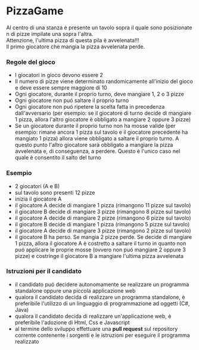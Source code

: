 # PizzaGame

Al centro di una stanza è presente un tavolo sopra il quale sono posizionate n di pizze impilate una sopra l'altra. <br />
Attenzione, l'ultima pizza di questa pila è avvelenata!!! <br />
Il primo giocatore che mangia la pizza avvelenata perde.

### Regole del gioco

- I giocatori in gioco devono essere 2
- Il numero di pizze viene determinato randomicamente all'inizio del gioco e deve essere sempre maggiore di 10
- Ogni giocatore, durante il proprio turno, deve mangiare 1, 2 o 3 pizze
- Ogni giocatore non puó saltare il proprio turno
- Ogni giocatore non puó ripetere la scelta fatta in precedenza dall'avversario (per esempio: se il giocatore di turno decide di mangiare 1 pizza, allora l'altro giocatore è obbligato a mangiare 2 oppure 3 pizze)
- Se un giocatore durante il proprio turno non ha mosse valide (per esempio: rimane ancora 1 pizza sul tavolo e il giocatore precedente ha mangiato 1 pizza) allora viene obbligato a saltare il proprio turno. A questo punto l'altro giocatore sarà obbligato a mangiare la pizza avvelenata e, di conseguenza, a perdere. Questo è l'unico caso nel quale è consentito il salto del turno

### Esempio

- 2 giocatori (A e B)
- sul tavolo sono presenti 12 pizze
- inizia il giocatore A
- il giocatore A decide di mangiare 1 pizza (rimangono 11 pizze sul tavolo)
- il giocatore B decide di mangiare 3 pizze (rimangono 8 pizze sul tavolo)
- il giocatore A decide di mangiare 2 pizze (rimangono 6 pizze sul tavolo)
- il giocatore B decide di mangiare 1 pizza (rimangono 5 pizze sul tavolo)
- il giocatore A decide di mangiare 3 pizze (rimangono 2 pizze sul tavolo)
- il giocatore B ha perso. Se mangia 2 pizze perde. Se decide di mangiare 1 pizza, allora il giocatore A è costretto a saltare il turno in quanto non puó applicare le proprie mosse (ovvero non puó mangiare 2 oppure 3 pizze) e costringe il giocatore B a mangiare l'ultima pizza avvelenata

### Istruzioni per il candidato

- il candidato puó decidere autonomamente se realizzare un programma standalone oppure una piccola applicazione web
- qualora il candidato decida di realizzare un programma standalone, è preferibile l'utilizzo di un linguaggio di programmazione ad oggetti (C#, Java)
- qualora il candidato decida di realizzare un'applicazione web, è preferibile l'adozione di Html, Css e Javascript
- al termine dello sviluppo effettuare una **pull request** sul repository corrente contenente i sorgenti e le istruzioni per eseguire il programma realizzato
